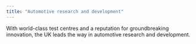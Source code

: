 ```yaml
---
title: "Automotive research and development"
---
```


With world-class test centres and a reputation for groundbreaking innovation, the UK leads the way in automotive research and development.
